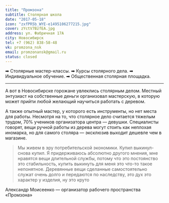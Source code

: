 ```yaml
---
title: "Промзона"
subtitle: Столярная школа
date: "2017-05-18"
icon: "zxfPR5b_WYE-e1495106277215.jpg"
cover: zYctV7BzfEA.jpg
address: ул. Фабричная 17А
city: Новосибирск
tel: +7 (962) 838-58-48
vk: promzona_nsk
email: promzonansk@gmail.ru
status: closed
---
```


➡ Столярные мастер-классы. ➡ Курсы столярного дела. ➡ Индивидуальное обучение. ➡ Общественная столярная площадка.


---

А вот в Новосибирске горожане увлеклись столярным делом. Местный энтузиаст на собственные деньги организовал мастерскую, в которую может прийти любой желающий научиться работать с деревом.

А также опытный мастер, у которого есть инструменты, но нет места для работы. Несмотря на то, что столярное дело считается тяжелым трудом, 70% учеников организатора центра — девушки. Специалисты говорят, вещи ручной работы из дерева могут стоить как неплохая иномарка, но для самого столяра — эксклюзив выходит дешевле чем в магазине.

> Мы живем в эру потребительской экономики. Купил выкинул- снова купил. Я придерживаюсь абсолютно другого мнения, мне нравятся вещи длительной службы, потому что это постоянство это стабильность, купить выкинуть для меня это что-то такое непонятное. Деревянные вещи сделанные самостоятельно служат очень долго и передаются по наследству, это дух это характер у изделия, ну это круто

Александр Моисеенко — организатор рабочего пространства «Промзона»
